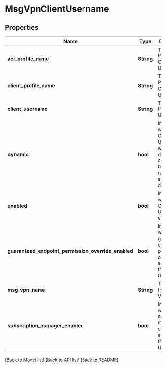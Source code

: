 # MsgVpnClientUsername

## Properties
Name | Type | Description | Notes
------------ | ------------- | ------------- | -------------
**acl_profile_name** | **String** | The ACL Profile of the Client Username. | [optional] [default to null]
**client_profile_name** | **String** | The Client Profile of the Client Username. | [optional] [default to null]
**client_username** | **String** | The name of the Client Username. | [optional] [default to null]
**dynamic** | **bool** | Indicates whether the Client Username was dynamically created based on remote authorization data. | [optional] [default to null]
**enabled** | **bool** | Indicates whether the Client Username is enabled. | [optional] [default to null]
**guaranteed_endpoint_permission_override_enabled** | **bool** | Indicates whether the guaranteed endpoint permission override is enabled for the Client Username. | [optional] [default to null]
**msg_vpn_name** | **String** | The name of the Message VPN. | [optional] [default to null]
**subscription_manager_enabled** | **bool** | Indicates whether the subscription management capability is enabled for the Client Username. | [optional] [default to null]

[[Back to Model list]](../README.md#documentation-for-models) [[Back to API list]](../README.md#documentation-for-api-endpoints) [[Back to README]](../README.md)


